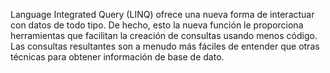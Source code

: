 

Language Integrated Query (LINQ) ofrece una nueva forma de interactuar con datos de todo tipo. De hecho, esto
la nueva función le proporciona herramientas que facilitan la creación de consultas
usando menos código. Las consultas resultantes son a menudo más fáciles de entender que
otras técnicas para obtener información de base de dato.